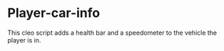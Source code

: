 # Player-car-info
This cleo script adds a health bar and a speedometer to the vehicle the player is in.

